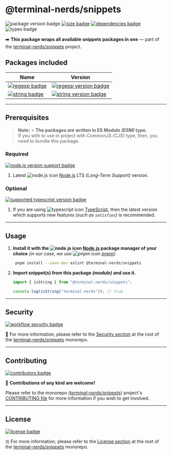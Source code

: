 # @terminal-nerds/snippets

![package version badge]
[![size badge]][size url]
[![dependencies badge]][dependencies url]
![types badge]

➡️ **This package wraps all available snippets packages in one** — part of the [terminal-nerds/snippets] project.

[terminal-nerds/snippets]: https://github.com/terminal-nerds/snippets
[package version badge]: https://img.shields.io/npm/v/@terminal-nerds/snippets/latest?style=for-the-badge&logo=npm
[dependencies badge]: https://img.shields.io/librariesio/release/npm/@terminal-nerds/snippets?style=for-the-badge
[dependencies url]: https://libraries.io/npm/@terminal-nerds%2snippets
[size badge]: https://img.shields.io/bundlephobia/minzip/@terminal-nerds/snippets?style=for-the-badge&label=size
[size url]: https://packagephobia.com/result?p=@terminal-nerds/snippets
[types badge]: https://img.shields.io/npm/types/@terminal-nerds/snippets?style=for-the-badge&logo=typescript

## Packages included

| Name                      | Version                                    |
| ------------------------- | ------------------------------------------ |
| [![regexp badge]][regexp] | [![regexp version badge]][regexp npm page] |
| [![string badge]][string] | [![string version badge]][string npm page] |

<!-- prettier-ignore-start -->
<!-- PACKAGES LINKS -->
[regexp]: https://github.com/terminal-nerds/snippets/blob/main/packages/regexp/README.md
[regexp badge]: https://img.shields.io/static/v1?label=%40terminal-nerds&message=snippets-regexp&style=flat-square&color=informational
[regexp version badge]: https://img.shields.io/npm/v/@terminal-nerds/snippets-regexp/latest?style=flat-square&logo=npm
[regexp npm page]: https://www.npmjs.com/package/@terminal-nerds/snippets-regexp

[string]: https://github.com/terminal-nerds/snippets/blob/main/packages/string/README.md
[string badge]: https://img.shields.io/static/v1?label=%40terminal-nerds&message=snippets-string&style=flat-square&color=informational
[string version badge]: https://img.shields.io/npm/v/@terminal-nerds/snippets-string/latest?style=flat-square&logo=npm
[string npm page]: https://www.npmjs.com/package/@terminal-nerds/snippets-string
<!-- prettier-ignore-end -->

---

## Prerequisites

> **Note:** > **The packages are written in ES Module _(ESM)_ type.**\
> If you with to use in project with CommonJS _(CJS)_ type, then, you need to bundle this package.

### Required

[![node.js version support badge]][node.js]

1. Latest ![node.js icon] [Node.js] LTS _(Long-Term Support)_ version.

[node.js]: https://nodejs.org/en/
[node.js icon]: https://api.iconify.design/logos/nodejs-icon.svg
[node.js version support badge]: https://img.shields.io/node/v-lts/@terminal-nerds/snippets?style=for-the-badge&logo=nodedotjs

### Optional

[![supported typescript version badge]][typescript]

[typescript]: https://typescriptlang.org/
[typescript icon]: https://api.iconify.design/logos/typescript-icon.svg
[supported typescript version badge]: https://img.shields.io/github/package-json/dependency-version/terminal-nerds/snippets/peer/typescript?filename=packages%2Ftypescript%2Fpackage.json&logo=typescript&style=for-the-badge

1. If you are using ![typescript icon] [TypeScript], then the latest version which supports new features _(such as `satisfies`)_
   is recommended.

---

## Usage

1. **Install it with the ![node.js icon] [Node.js] package manager of your choice** _(in our case, we use ![pnpm icon] [pnpm])_.

    ```sh
     pnpm install --save-dev eslint @terminal-nerds/snippets
    ```

1. **Import snippet(s) from this package _(module)_ and use it.**

    ```ts
    import { isString } from "@terminal-nerds/snippets";

    console.log(isString("terminal-nerds")); // true
    ```

[pnpm]: https://pnpm.io/
[pnpm icon]: https://api.iconify.design/vscode-icons/file-type-light-pnpm.svg

---

## Security

[![workflow security badge]][security policy]

🔐 For more information, please refer to the [Security section] at the root of the [terminal-nerds/snippets] monorepo.

[workflow security badge]: https://img.shields.io/github/actions/workflow/status/terminal-nerds/snippets/maintenance.yml?label=Security&logo=github&style=for-the-badge&branch=main
[security section]: https://github.com/terminal-nerds/snippets#security
[security policy]: https://github.com/terminal-nerds/snippets/security/policy

---

## Contributing

[![contributors badge]][contributors url]

🤝 **Contributions of any kind are welcome!**

Please refer to the monorepo _([terminal-nerds/snippets])_ project's [CONTRIBUTING file] for more information if you wish
to get involved.

[contributing file]: https://github.com/terminal-nerds/snippets/blob/main/.github/CONTRIBUTING.md
[contributors badge]: https://img.shields.io/github/contributors/terminal-nerds/snippets?style=for-the-badge
[contributors url]: https://github.com/terminal-nerds/snippets#contributors

---

## License

[![license badge]][license]

⚖️ For more information, please refer to the [License section] at the root of the [terminal-nerds/snippets] monorepo.

[license badge]: https://img.shields.io/github/license/terminal-nerds/snippets?style=for-the-badge
[license]: https://github.com/terminal-nerds/snippets/blob/main/LICENSE.md
[license section]: https://github.com/terminal-nerds/snippets#License
